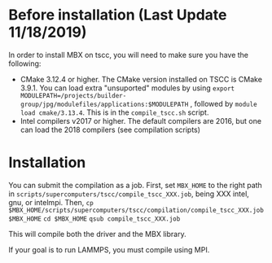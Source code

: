 # Before installation (Last Update 11/18/2019)
In order to install MBX on tscc, you will need to make sure you have the following:
- CMake 3.12.4 or higher. The CMake version installed on TSCC is CMake 3.9.1. You can load extra "unsuported" modules by using `export MODULEPATH=/projects/builder-group/jpg/modulefiles/applications:$MODULEPATH` , followed by `module load cmake/3.13.4`. This is in the `compile_tscc.sh` script.
- Intel compilers v2017 or higher. The default compilers are 2016, but one can load the 2018 compilers (see compilation scripts)

# Installation
You can submit the compilation as a job.
First, set `MBX_HOME` to the right path in `scripts/supercomputers/tscc/compile_tscc_XXX.job`, being XXX intel, gnu, or intelmpi. 
Then,
`cp $MBX_HOME/scripts/supercomputers/tscc/compilation/compile_tscc_XXX.job $MBX_HOME`
`cd $MBX_HOME`
`qsub compile_tscc_XXX.job`

This will compile both the driver and the MBX library.

If your goal is to run LAMMPS, you must compile using MPI. 
